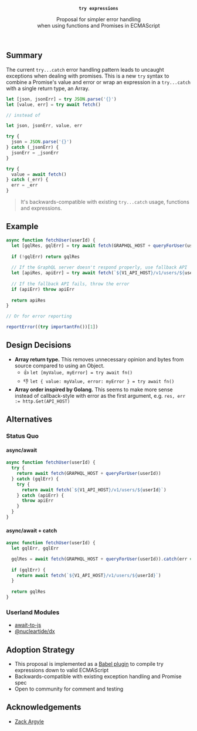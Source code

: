<p align="center">
  <strong><code>try expressions</code></strong>
</p>

<p align="center">
  Proposal for simpler error handling<br/>
  when using functions and Promises in ECMAScript
</p>

<br/>

## Summary

The current `try...catch` error handling pattern leads to uncaught exceptions when dealing with promises. This is a new `try` syntax to combine a Promise's value and error or wrap an expression in a `try...catch` with a single return type, an Array.

```js
let [json, jsonErr] = try JSON.parse('{}')
let [value, err] = try await fetch()

// instead of

let json, jsonErr, value, err

try {
  json = JSON.parse('{}')
} catch (_jsonErr) {
  jsonErr = _jsonErr
}

try {
  value = await fetch()
} catch (_err) {
  err = _err
}
```

> It's backwards-compatible with existing `try...catch` usage, functions and expressions.

## Example

```js
async function fetchUser(userId) {
  let [gqlRes, gqlErr] = try await fetch(GRAPHQL_HOST + queryForUser(userId))
  
  if (!gqlErr) return gqlRes
  
  // If the GraphQL server doesn't respond properly, use fallback API
  let [apiRes, apiErr] = try await fetch(`${V1_API_HOST}/v1/users/${userId}`)
  
  // If the fallback API fails, throw the error
  if (apiErr) throw apiErr
  
  return apiRes
}

// Or for error reporting

reportError((try importantFn())[1])
```

## Design Decisions

- **Array return type.** This removes unnecessary opinion and bytes from source compared to using an Object.
  - 👍 `let [myValue, myError] = try await fn()`
  - 👎 `let { value: myValue, error: myError } = try await fn()`
- **Array order inspired by Golang.** This seems to make more sense instead of callback-style with error as the first argument, e.g. `res, err := http.Get(API_HOST)`

## Alternatives

### Status Quo

#### async/await

```js
async function fetchUser(userId) {
  try {
    return await fetch(GRAPHQL_HOST + queryForUser(userId))
  } catch (gqlErr) {
    try {
      return await fetch(`${V1_API_HOST}/v1/users/${userId}`)
    } catch (apiErr) {
      throw apiErr
    }
  }
}
```

#### async/await + catch

```js
async function fetchUser(userId) {
  let gqlErr, gqlErr

  gqlRes = await fetch(GRAPHQL_HOST + queryForUser(userId)).catch(err => gqlErr = err)
  
  if (gqlErr) {
    return await fetch(`${V1_API_HOST}/v1/users/${userId}`)
  }
  
  return gqlRes
}
```

### Userland Modules

- [await-to-js](https://github.com/scopsy/await-to-js)
- [@nucleartide/dx](https://github.com/nucleartide/dx)

## Adoption Strategy

- This proposal is implemented as a [Babel plugin](./packages/babel-plugin-transform-try-await) to compile try expressions down to valid ECMAScript
- Backwards-compatible with existing exception handling and Promise spec
- Open to community for comment and testing

## Acknowledgements

- [Zack Argyle](https://twitter.com/ZackArgyle/status/1078448278352482304)
